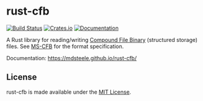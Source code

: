 # rust-cfb
[![Build Status](https://github.com/mdsteele/rust-cfb/actions/workflows/tests.yml/badge.svg)](https://github.com/mdsteele/rust-cfb/actions/workflows/tests.yml)
[![Crates.io](https://img.shields.io/crates/v/cfb.svg)](https://crates.io/crates/cfb)
[![Documentation](https://docs.rs/cfb/badge.svg)](https://docs.rs/cfb)

A Rust library for reading/writing [Compound File Binary](
https://en.wikipedia.org/wiki/Compound_File_Binary_Format) (structured storage)
files.  See [MS-CFB](https://msdn.microsoft.com/en-us/library/dd942138.aspx)
for the format specification.

Documentation: https://mdsteele.github.io/rust-cfb/

## License

rust-cfb is made available under the
[MIT License](http://spdx.org/licenses/MIT.html).
